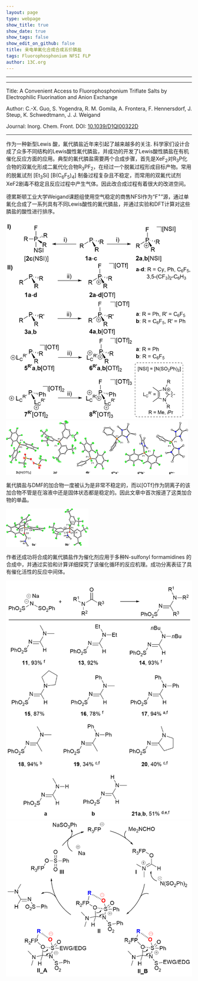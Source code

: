 ```yaml
---
layout: page
type: webpage
show_title: true
show_date: true
show_tags: false
show_edit_on_github: false
title: 亲电单氟化合成合成五价膦盐
tags: Fluorophosphonium NFSI FLP
author: 13C.org
---
```


-----





-----

Title: A Convenient Access to Fluorophosphonium Triflate Salts by Electrophilic Fluorination and Anion Exchange

Author:  C.-X. Guo, S. Yogendra, R. M. Gomila, A. Frontera, F. Hennersdorf, J. Steup, K. Schwedtmann, J. J. Weigand

Journal:   Inorg. Chem. Front. DOI: [10.1039/D1QI00322D](http://dx.doi.org/10.1039/D1QI00322D)

-----

作为一种新型Lewis 酸，氟代膦盐近年来引起了越来越多的关注. 科学家们设计合成了众多不同结构的Lewis酸性氟代膦盐，并成功的开发了Lewis酸性膦盐在有机催化反应方面的应用。典型的氟代膦盐需要两个合成步骤，首先是XeF<sub>2</sub>对R<sub>3</sub>P化合物的双氟化形成二氟代化合物R<sub>3</sub>PF<sub>2</sub>，在经过一个脱氟过程形成目标产物。常用的脱氟试剂 [Et<sub>3</sub>Si] [B(C<sub>6</sub>F<sub>5</sub>)<sub>4</sub>] 制备过程复杂且不稳定，而常用的双氟代试剂XeF2剧毒不稳定且反应过程中产生气体。因此改合成过程有着很大的改进空间。

德累斯顿工业大学Weigand课题组使用空气稳定的商售NFSI作为“F<sup>+</sup>”源，通过单氟化合成了一系列具有不同Lewis酸性的氟代膦盐，并通过实验和DFT计算对这些膦盐的酸性进行排序。

<img src="/assets/images/upload/2021-04-13-单氟化合成五价膦盐.assets/EPCs.png" alt="EPCs" style="zoom:75%;" />

<img src="/assets/images/upload/2021-04-13-单氟化合成五价膦盐.assets/EPCs-sturcture.png" alt="EPCs" style="zoom:75%;" />

氟代膦盐与DMF的加合物一度被认为是非常不稳定的，而以[OTf]作为阴离子的该加合物不管是在溶液中还是固体状态都是稳定的。因此文章中首次报道了这类加合物的单晶。

<img src="/assets/images/upload/2021-04-13-单氟化合成五价膦盐.assets/DMF-adduct.png" alt="EPCs" style="zoom:75%;" />

作者还成功将合成的氟代膦盐作为催化剂应用于多种N-sulfonyl formamidines 的合成中，并通过实验和计算详细探究了该催化循环的反应机理。成功分离表征了具有催化活性的反应中间体。

<img src="/assets/images/upload/2021-04-13-单氟化合成五价膦盐.assets/substrates.png" alt="EPCs" style="zoom:75%;" />

<img src="/assets/images/upload/2021-04-13-单氟化合成五价膦盐.assets/catalyticcycle.png" alt="EPCs" style="zoom:75%;" />